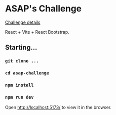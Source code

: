 # ASAP's Challenge

[Challenge details](https://cs1.ssltrust.me/s/YeaQjE8XFljaMxv)

React + Vite + React Bootstrap.

## Starting... 

### `git clone ...`
### `cd asap-challenge`
### `npm install`
### `npm run dev`

Open [http://localhost:5173/](http://localhost:5173/) to view it in the browser.